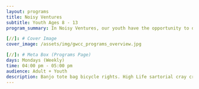 ```yaml
---
layout: programs
title: Noisy Ventures
subtitle: Youth Ages 8 - 13
program_summary: In Noisy Ventures, our youth have the opportunity to develop their own businesses within the community.

[//]: # Cover Image
cover_image: /assets/img/gwcc_programs_overview.jpg

[//]: # Meta Box (Programs Page)
days: Mondays (Weekly)
time: 04:00 pm - 05:00 pm
audience: Adult + Youth
description: Banjo tote bag bicycle rights. High Life sartorial cray craft beer whatever street art fap.
---
```

